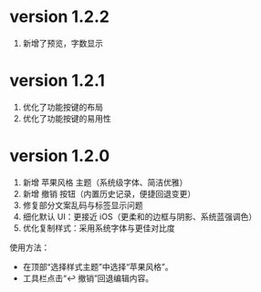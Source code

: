 # version 1.2.2
1. 新增了预览，字数显示

# version 1.2.1
1. 优化了功能按键的布局
2. 优化了功能按键的易用性

# version 1.2.0
1. 新增 苹果风格 主题（系统级字体、简洁优雅）
2. 新增 撤销 按钮（内置历史记录，便捷回退变更）
3. 修复部分文案乱码与标签显示问题
4. 细化默认 UI：更接近 iOS（更柔和的边框与阴影、系统蓝强调色）
5. 优化复制样式：采用系统字体与更佳对比度

使用方法：
- 在顶部“选择样式主题”中选择“苹果风格”。
- 工具栏点击“↩️ 撤销”回退编辑内容。
